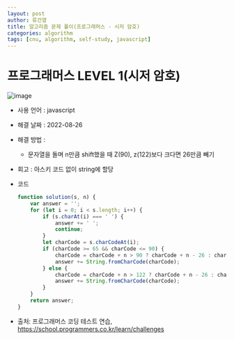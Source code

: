 ```yaml
---
layout: post
author: 류건열
title: 알고리즘 문제 풀이(프로그래머스 - 시저 암호)
categories: algorithm
tags: [cnu, algorithm, self-study, javascript]
---
```


# 프로그래머스 LEVEL 1(시저 암호)

  ![image](https://user-images.githubusercontent.com/34560965/186613973-0811c8c6-49c0-443b-973b-793dc22dfea8.png)

  - 사용 언어 : javascript

  - 해결 날짜 : 2022-08-26

  - 해결 방법 :

    - 문자열을 돌며 n만큼 shift했을 때 Z(90), z(122)보다 크다면 26만큼 빼기

  - 회고 : 아스키 코드 없이 string에 할당

  - 코드

    ```javascript
    function solution(s, n) {
        var answer = '';
        for (let i = 0; i < s.length; i++) {
            if (s.charAt(i) === ' ') {
                answer += ' ';
                continue;
            }
            let charCode = s.charCodeAt(i);
            if (charCode >= 65 && charCode <= 90) {
                charCode = charCode + n > 90 ? charCode + n - 26 : charCode + n;
                answer += String.fromCharCode(charCode);
            } else {
                charCode = charCode + n > 122 ? charCode + n - 26 : charCode + n;
                answer += String.fromCharCode(charCode); 
            }
        }
        return answer;
    }
    ```
    
  - 출처: 프로그래머스 코딩 테스트 연습, https://school.programmers.co.kr/learn/challenges
